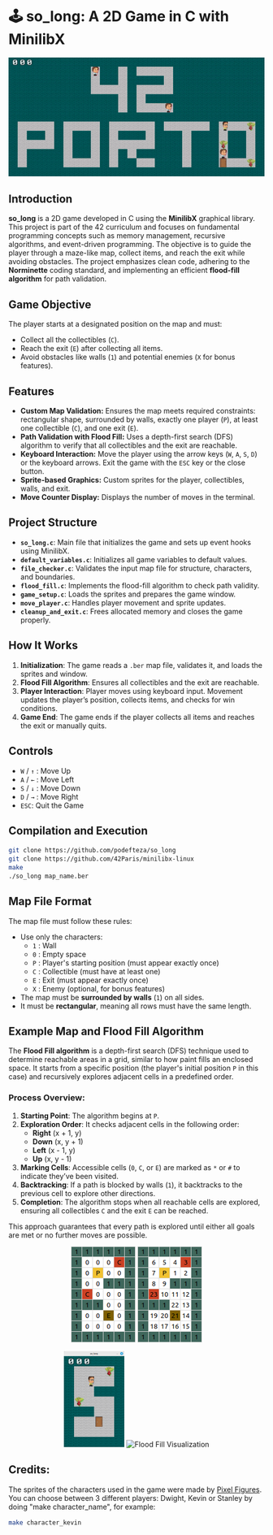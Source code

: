 # 🕹️ so_long: A 2D Game in C with MinilibX
<p align="center">
  <img src="https://github.com/podefteza/so_long/blob/main/42_porto_map.gif" alt="so_long" >
</p>

## Introduction  
**so_long** is a 2D game developed in C using the **MinilibX** graphical library. This project is part of the 42 curriculum and focuses on fundamental programming concepts such as memory management, recursive algorithms, and event-driven programming. The objective is to guide the player through a maze-like map, collect items, and reach the exit while avoiding obstacles. The project emphasizes clean code, adhering to the **Norminette** coding standard, and implementing an efficient **flood-fill algorithm** for path validation.

## Game Objective  
The player starts at a designated position on the map and must:  
- Collect all the collectibles (`C`).  
- Reach the exit (`E`) after collecting all items.  
- Avoid obstacles like walls (`1`) and potential enemies (`X` for bonus features).

## Features  
- **Custom Map Validation:** Ensures the map meets required constraints: rectangular shape, surrounded by walls, exactly one player (`P`), at least one collectible (`C`), and one exit (`E`).  
- **Path Validation with Flood Fill:** Uses a depth-first search (DFS) algorithm to verify that all collectibles and the exit are reachable.  
- **Keyboard Interaction:** Move the player using the arrow keys (`W`, `A`, `S`, `D`) or the keyboard arrows. Exit the game with the `ESC` key or the close button.  
- **Sprite-based Graphics:** Custom sprites for the player, collectibles, walls, and exit.  
- **Move Counter Display:** Displays the number of moves in the terminal.

## Project Structure  
- **`so_long.c`**: Main file that initializes the game and sets up event hooks using MinilibX.  
- **`default_variables.c`**: Initializes all game variables to default values.  
- **`file_checker.c`**: Validates the input map file for structure, characters, and boundaries.  
- **`flood_fill.c`**: Implements the flood-fill algorithm to check path validity.  
- **`game_setup.c`**: Loads the sprites and prepares the game window.  
- **`move_player.c`**: Handles player movement and sprite updates.  
- **`cleanup_and_exit.c`**: Frees allocated memory and closes the game properly.

## How It Works  
1. **Initialization**: The game reads a `.ber` map file, validates it, and loads the sprites and window.  
2. **Flood Fill Algorithm**: Ensures all collectibles and the exit are reachable.  
3. **Player Interaction**: Player moves using keyboard input. Movement updates the player’s position, collects items, and checks for win conditions.  
4. **Game End**: The game ends if the player collects all items and reaches the exit or manually quits.

## Controls  
- `W` / `↑` : Move Up  
- `A` / `←` : Move Left  
- `S` / `↓` : Move Down  
- `D` / `→` : Move Right  
- `ESC`: Quit the Game

## Compilation and Execution  
```bash
git clone https://github.com/podefteza/so_long
git clone https://github.com/42Paris/minilibx-linux
make
./so_long map_name.ber
```

## Map File Format  
The map file must follow these rules:  
- Use only the characters:  
  - `1` : Wall  
  - `0` : Empty space  
  - `P` : Player's starting position (must appear exactly once)  
  - `C` : Collectible (must have at least one)  
  - `E` : Exit (must appear exactly once)  
  - `X` : Enemy (optional, for bonus features)  
- The map must be **surrounded by walls** (`1`) on all sides.
- It must be **rectangular**, meaning all rows must have the same length.

## Example Map and Flood Fill Algorithm

The **Flood Fill algorithm** is a depth-first search (DFS) technique used to determine reachable areas in a grid, similar to how paint fills an enclosed space. It starts from a specific position (the player's initial position `P` in this case) and recursively explores adjacent cells in a predefined order.

### Process Overview:
1. **Starting Point**: The algorithm begins at `P`.
2. **Exploration Order**: It checks adjacent cells in the following order:
   - **Right** (x + 1, y)
   - **Down** (x, y + 1)
   - **Left** (x - 1, y)
   - **Up** (x, y - 1)
3. **Marking Cells**: Accessible cells (`0`, `C`, or `E`) are marked as `*` or `#` to indicate they’ve been visited.
4. **Backtracking**: If a path is blocked by walls (`1`), it backtracks to the previous cell to explore other directions.
5. **Completion**: The algorithm stops when all reachable cells are explored, ensuring all collectibles `C` and the exit `E` can be reached.

This approach guarantees that every path is explored until either all goals are met or no further moves are possible.


<p align="center">
  <img src="https://github.com/podefteza/so_long/blob/main/Exemple%20Map.png" alt="Exemple Map" height="189">
  <img src="https://github.com/podefteza/so_long/blob/main/Flood%20Fill%20Order.png" alt="Flood Fill Order" height="189">
</p>
<p align="center">
  <img src="https://github.com/podefteza/so_long/blob/main/Loaded%20Map.png" alt="Loaded Map" height="189">
  <img src="https://github.com/podefteza/so_long/blob/main/Visualization.gif" alt="Flood Fill Visualization" height="189">
</p>

## Credits:
The sprites of the characters used in the game were made by [Pixel Figures](https://www.tumblr.com/pixelfigures/68724021934/the-office-pixel-art).
You can choose between 3 different players: Dwight, Kevin or Stanley by doing "make character_name", for example:
```bash
make character_kevin
